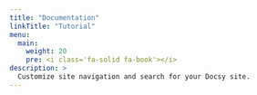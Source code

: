 ```yaml
---
title: "Documentation"
linkTitle: "Tutorial"
menu:
  main:
    weight: 20
    pre: <i class='fa-solid fa-book'></i>
description: >
  Customize site navigation and search for your Docsy site.  
---
```

